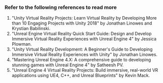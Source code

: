 ### Refer to the following references to read more

1. "Unity Virtual Reality Projects: Learn Virtual Reality by Developing More than 10 Engaging Projects with Unity 2018" by Jonathan Linowes and Krystian Babilinski.
2. "Unreal Engine Virtual Reality Quick Start Guide: Design and Develop Immersive Virtual Reality Experiences with Unreal Engine 4" by Jessica Plowman.
3. "Unity Virtual Reality Development: A Beginner's Guide to Developing Immersive Virtual Reality Experiences with Unity" by Jonathan Linowes.
4. "Mastering Unreal Engine 4.X: A comprehensive guide to developing stunning games with Unreal Engine 4" by Satheesh PV.
5. "Unreal Engine 4 Virtual Reality Projects: Build immersive, real-world VR applications using UE4, C++, and Unreal Blueprints" by Kevin Mack.
